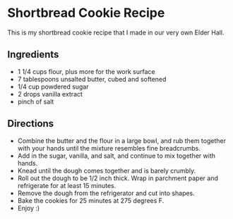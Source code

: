 # Shortbread Cookie Recipe

This is my shortbread cookie recipe that I made in our very own Elder Hall.

## Ingredients

*   1 1/4 cups flour, plus more for the work surface
*   7 tablespoons unsalted butter, cubed and softened
*   1/4 cup powdered sugar
*   2 drops vanilla extract
*   pinch of salt


## Directions

*   Combine the butter and the flour in a large bowl, and rub them together with your hands until the mixture resembles fine breadcrumbs.
*   Add in the sugar, vanilla, and salt, and continue to mix together with hands.
*   Knead until the dough comes together and is barely crumbly.
*   Roll out the dough to be 1/2 inch thick. Wrap in parchment paper and refrigerate for at least 15 minutes.
*   Remove the dough from the refrigerator and cut into shapes.
*   Bake the cookies for 25 minutes at 275 degrees F.
*   Enjoy :)